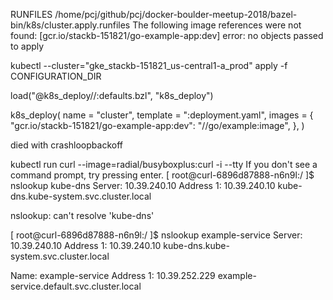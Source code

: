 RUNFILES /home/pcj/github/pcj/docker-boulder-meetup-2018/bazel-bin/k8s/cluster.apply.runfiles
The following image references were not found: [gcr.io/stackb-151821/go-example-app:dev]
error: no objects passed to apply

kubectl --cluster="gke_stackb-151821_us-central1-a_prod" apply -f CONFIGURATION_DIR

load("@k8s_deploy//:defaults.bzl", "k8s_deploy")

k8s_deploy(
    name = "cluster",
    template = ":deployment.yaml",
    images = {
        "gcr.io/stackb-151821/go-example-app:dev": "//go/example:image",
    },
)

died with crashloopbackoff

kubectl run curl --image=radial/busyboxplus:curl -i --tty
If you don't see a command prompt, try pressing enter.
[ root@curl-6896d87888-n6n9l:/ ]$ nslookup kube-dns
Server:    10.39.240.10
Address 1: 10.39.240.10 kube-dns.kube-system.svc.cluster.local

nslookup: can't resolve 'kube-dns'

[ root@curl-6896d87888-n6n9l:/ ]$ nslookup example-service
Server:    10.39.240.10
Address 1: 10.39.240.10 kube-dns.kube-system.svc.cluster.local

Name:      example-service
Address 1: 10.39.252.229 example-service.default.svc.cluster.local

